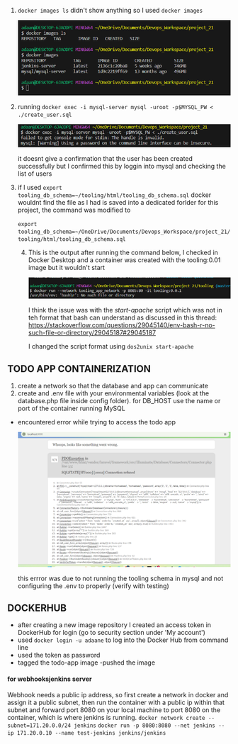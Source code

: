 1. `docker images ls` didn't show anything so I used `docker images`

    ![lsit_images](./screenshots/list_images_empty.png)

2. running `docker exec -i mysql-server mysql -uroot -p$MYSQL_PW < ./create_user.sql` 

    ![image](./screenshots/Screenshot%202024-02-22%20180016.png)

    it doesnt give a confirmation that the user has been created successfully but I confirmed this by loggin into mysql and checking the list of users


3. if I used `export tooling_db_schema=~/tooling/html/tooling_db_schema.sql` docker wouldnt find the file as I had is saved into a dedicated forlder for this project, the command was modified to

    `export tooling_db_schema=~/OneDrive/Documents/Devops_Workspace/project_21/tooling/html/tooling_db_schema.sql`

    4. This is the output after running the command below, I checked in Docker Desktop and a container was created with the tooling:0.01 image but it wouldn't start

        ![container_exited](./screenshots/container_exited.png)

        I think the issue was with the *start-apache* script which was not in teh format that bash can understand as discussed in this thread: https://stackoverflow.com/questions/29045140/env-bash-r-no-such-file-or-directory/29045187#29045187

        I changed the script format using `dos2unix start-apache `

<!-- ### DESIGNING A DOCKERFILE FOR THE TODO APP (not to include in documentation just for learning)

I encountered different issues with this task

1. I chose to use a prebuilt image of Ngnix so I could access my app on the browser. This was my initial Dockerfile

    ![initail-dockerfile-todo](./screenshots/initial_dockerfile_todo.png)

    1. Error1

        ![error-1](./screenshots/error-1.png)

        I Did not include the location of the app files. Changed COPY src /var/www/html to COPY . /var/www/html because my application files are in the same directory as the Dockerfile. 

    2. Error2

        ![error-2](./screenshots/error-1.1.png)

        I spelled the nginx.conf file wrong so Docker could not find it. After amending it I noticed that the icon next to teh file name changed

        ![nginx-wrong-spelling](./screenshots/nginx-wrong-spelling.png)

        ![nginx-right-spelling](./screenshots/nginx-right-spelling.png)

    3. Error-3

        ![error-3](./screenshots/error-1.2.png)

        - The error "E: Package 'php7.4-fpm' has no installation candidate" suggests that the php7.4-fpm package is not available in the repositories accessible to your system's package manager.

        In the Dockerfile, I was using the nginx:latest base image, which is based on Debian. However, Debian-based images might use a different naming convention for PHP packages.

        In Debian-based images, you can use the php-fpm package without specifying the version.

        - the other errors were suggesting difficulty in locating the packages, as I did not specify the && after teh backslashes

    4. Error-4

        this was my Dockerfile following teh chnages I made after having the errors mentioned earlier 

        ````
        FROM nginx:latest

        WORKDIR /app

        RUN apt-get update \
            && apt-get install -y php-fpm \
            && docker-php-ext-install mysqli \
            && git clone https://github.com/dareyio/php-todo.git

        # Copy Nginx server block configuration
        COPY nginx.conf /etc/nginx/conf.d/default.conf

        # Copy your PHP application code
        COPY . /var/www/html

        # Expose port 80
        EXPOSE 3000

        # Start Nginx and PHP-FPM
        CMD ["nginx", "-g", "daemon off;"]
        ````

        But I had this issue:

        ![error-4](./screenshots/error-2.png)

        "It appears that the command docker-php-ext-install is not found, which indicates that the PHP extension installation tool is not available in your current environment. This tool is typically included in official PHP images.

        To resolve this, you can use the docker-php-ext-install command inside a PHP-based image. Consider changing your base image to one that includes PHP and provides the necessary tools. "

        So I made changes to my Dockerfile to use a php based image instead of Nginx image, and added commands to install Ngnix

        ![dockerfile-with-php-image](./screenshots/dockerfile-php-image.png)

    5. Error-5

        ![error-git-not-found](./screenshots/error-3.png)

        The git command was not in the system so I had to include a command to install it

        I added the `RUN apt-get install git -y` to my Dockerfile

        ![final-dockerfile-todo](./screenshots/final-dockerfile-todo.png) -->



## TODO APP CONTAINERIZATION

1. create a network so that the database and app can communicate
2. create and .env file with your environmental variables (look at the database.php file inside config folder). for DB_HOST use the name or port of the container running MySQL 


- encountered error while trying to access the todo app

    ![errorpage](./screenshots/error.png)

    this errror was due to not running the tooling schema in mysql and not configuring the .env to properly (verify with testing)

## DOCKERHUB

- after creating a new image repository I created an access token in DockerHub for login (go to security section under 'My account')
- used `docker login -u adaane` to log into the Docker Hub from command line
- used the token as password
- tagged the todo-app image
-pushed the image

#### for webhooksjenkins server

Webhook needs a public ip address, so first create a network in docker and assign it a public subnet, then run the container with a public ip within that subnet and forward port 8080 on your local machine to port 8080 on the container, which is where jenkins is running.
`docker network create --subnet=171.20.0.0/24 jenkins`
`docker run -p 8080:8080 --net jenkins --ip 171.20.0.10 --name test-jenkins jenkins/jenkins`
